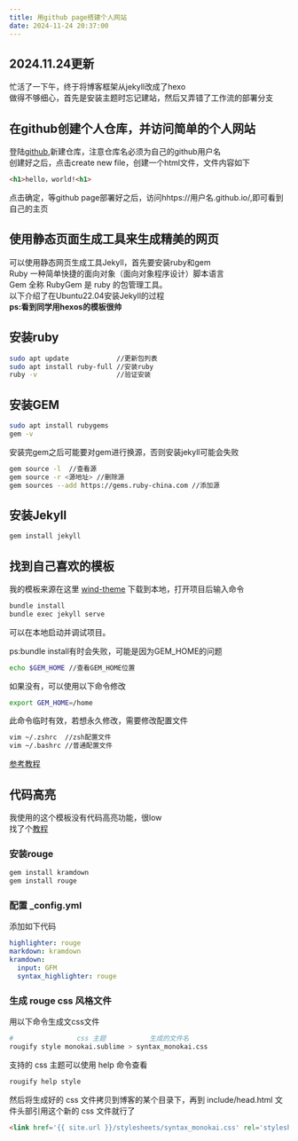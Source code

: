 ```yaml
---
title: 用github page搭建个人网站
date: 2024-11-24 20:37:00
---
```

## 2024.11.24更新

忙活了一下午，终于将博客框架从jekyll改成了hexo  
做得不够细心，首先是安装主题时忘记建站，然后又弄错了工作流的部署分支

## 在github创建个人仓库，并访问简单的个人网站

登陆[github](https://github.com/),新建仓库，注意仓库名必须为自己的github用户名<br>
创建好之后，点击create new file，创建一个html文件，文件内容如下
```html
<h1>hello，world!<h1>
```
点击确定，等github page部署好之后，访问hhtps://用户名.github.io/,即可看到自己的主页

## 使用静态页面生成工具来生成精美的网页

可以使用静态网页生成工具Jekyll，首先要安装ruby和gem<br>
Ruby 一种简单快捷的面向对象（面向对象程序设计）脚本语言<br>
Gem 全称 RubyGem 是 ruby 的包管理工具。<br>
以下介绍了在Ubuntu22.04安装Jekyll的过程   
 **ps:看到同学用hexos的模板很帅**

## 安装ruby


```bash
sudo apt update            //更新包列表
sudo apt install ruby-full //安装ruby
ruby -v                    //验证安装
```

## 安装GEM
```bash
sudo apt install rubygems
gem -v
```
安装完gem之后可能要对gem进行换源，否则安装jekyll可能会失败
```bash
gem source -l  //查看源
gem source -r <源地址> //删除源
gem sources --add https://gems.ruby-china.com //添加源
```

## 安装Jekyll
```bash
gem install jekyll
```
## 找到自己喜欢的模板

我的模板来源在这里 [wind-theme](https://github.com/a-chacon/wind)
下载到本地，打开项目后输入命令
```bash
bundle install
bundle exec jekyll serve  
```
可以在本地启动并调试项目。

ps:bundle install有时会失败，可能是因为GEM_HOME的问题
```bash
echo $GEM_HOME //查看GEM_HOME位置
```
如果没有，可以使用以下命令修改
```bash
export GEM_HOME=/home
```
此命令临时有效，若想永久修改，需要修改配置文件
```bash
vim ~/.zshrc  //zsh配置文件
vim ~/.bashrc //普通配置文件
```
[参考教程](https://blog.51cto.com/u_15294985/7978684)

## 代码高亮

我使用的这个模板没有代码高亮功能，很low  
找了个[教程](https://www.jianshu.com/p/80be7ebb273f)

### 安装rouge
```bash
gem install kramdown
gem install rouge
```
### 配置 _config.yml
添加如下代码
```yaml
highlighter: rouge
markdown: kramdown
kramdown:
  input: GFM
  syntax_highlighter: rouge
```
### 生成 rouge css 风格文件
用以下命令生成文css文件
```bash
#                css 主题           生成的文件名
rougify style monokai.sublime > syntax_monokai.css
```
支持的 css 主题可以使用 help 命令查看
```bash
rougify help style
```
然后将生成好的 css 文件拷贝到博客的某个目录下，再到 include/head.html 文件头部引用这个新的 css 文件就行了
```html
<link href='{{ site.url }}/stylesheets/syntax_monokai.css' rel='stylesheet' type='text/css' />
```


